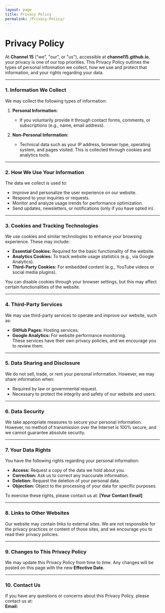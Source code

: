 ```yaml
---
layout: page
title: Privacy Policy
permalink: /Privacy-Policy/
---
```


# Privacy Policy

At **Channel 15** ("we", "our", or "us"), accessible at **channel15.github.io**, your privacy is one of our top priorities. This Privacy Policy outlines the types of personal information we collect, how we use and protect that information, and your rights regarding your data.

---

### 1. Information We Collect  
We may collect the following types of information:  

1. **Personal Information:**  
   - If you voluntarily provide it through contact forms, comments, or subscriptions (e.g., name, email address).  

2. **Non-Personal Information:**  
   - Technical data such as your IP address, browser type, operating system, and pages visited. This is collected through cookies and analytics tools.

---

### 2. How We Use Your Information  
The data we collect is used to:  
- Improve and personalize the user experience on our website.  
- Respond to your inquiries or requests.  
- Monitor and analyze usage trends for performance optimization.  
- Send updates, newsletters, or notifications (only if you have opted in).  

---

### 3. Cookies and Tracking Technologies  
We use cookies and similar technologies to enhance your browsing experience. These may include:  
- **Essential Cookies:** Required for the basic functionality of the website.  
- **Analytics Cookies:** To track website usage statistics (e.g., via Google Analytics).  
- **Third-Party Cookies:** For embedded content (e.g., YouTube videos or social media plugins).  

You can disable cookies through your browser settings, but this may affect certain functionalities of the website.

---

### 4. Third-Party Services  
We may use third-party services to operate and improve our website, such as:  
- **GitHub Pages:** Hosting services.  
- **Google Analytics:** For website performance monitoring.  
These services have their own privacy policies, and we encourage you to review them.  

---

### 5. Data Sharing and Disclosure  
We do not sell, trade, or rent your personal information. However, we may share information when:  
- Required by law or governmental request.  
- Necessary to protect the integrity and safety of our website and users.

---

### 6. Data Security  
We take appropriate measures to secure your personal information. However, no method of transmission over the Internet is 100% secure, and we cannot guarantee absolute security.  

---

### 7. Your Data Rights  
You have the following rights regarding your personal information:  
- **Access:** Request a copy of the data we hold about you.  
- **Correction:** Ask us to correct any inaccurate information.  
- **Deletion:** Request the deletion of your personal data.  
- **Objection:** Object to the processing of your data for specific purposes.

To exercise these rights, please contact us at: **[Your Contact Email]**  

---

### 8. Links to Other Websites  
Our website may contain links to external sites. We are not responsible for the privacy practices or content of those sites, and we encourage you to read their privacy policies.

---

### 9. Changes to This Privacy Policy  
We may update this Privacy Policy from time to time. Any changes will be posted on this page with the new **Effective Date**.  

---

### 10. Contact Us  
If you have any questions or concerns about this Privacy Policy, please contact us at:  
**Email:** 